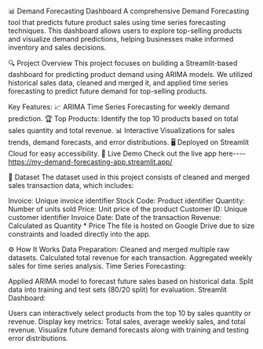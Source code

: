 📊 Demand Forecasting Dashboard
A comprehensive Demand Forecasting tool that predicts future product sales using time series forecasting techniques. This dashboard allows users to explore top-selling products and visualize demand predictions, helping businesses make informed inventory and sales decisions.

🔍 Project Overview
This project focuses on building a Streamlit-based dashboard for predicting product demand using ARIMA models. We utilized historical sales data, cleaned and merged it, and applied time series forecasting to predict future demand for top-selling products.

Key Features:
📈 ARIMA Time Series Forecasting for weekly demand prediction.
🏆 Top Products: Identify the top 10 products based on total sales quantity and total revenue.
📊 Interactive Visualizations for sales trends, demand forecasts, and error distributions.
🖥️ Deployed on Streamlit Cloud for easy accessibility.
🚀 Live Demo
Check out the live app here----https://my-demand-forecasting-app.streamlit.app/

📂 Dataset
The dataset used in this project consists of cleaned and merged sales transaction data, which includes:

Invoice: Unique invoice identifier
Stock Code: Product identifier
Quantity: Number of units sold
Price: Unit price of the product
Customer ID: Unique customer identifier
Invoice Date: Date of the transaction
Revenue: Calculated as Quantity * Price
The file is hosted on Google Drive due to size constraints and loaded directly into the app.

⚙️ How It Works
Data Preparation:
Cleaned and merged multiple raw datasets.
Calculated total revenue for each transaction.
Aggregated weekly sales for time series analysis.
Time Series Forecasting:

Applied ARIMA model to forecast future sales based on historical data.
Split data into training and test sets (80/20 split) for evaluation.
Streamlit Dashboard:

Users can interactively select products from the top 10 by sales quantity or revenue.
Display key metrics: Total sales, average weekly sales, and total revenue.
Visualize future demand forecasts along with training and testing error distributions.
